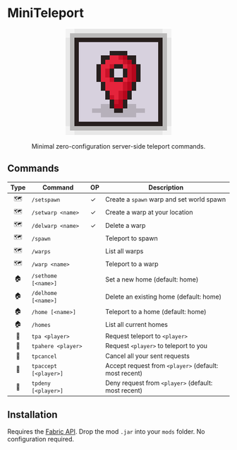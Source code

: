 # MiniTeleport

<p align="center">
  <img alt="miniteleport logo" src="src/main/resources/assets/miniteleport/icon.png">
</p>

<p align="center">
Minimal zero-configuration server-side teleport commands.
</p>

## Commands

| Type | Command               | OP | Description                                           |
|:----:|-----------------------|----|-------------------------------------------------------|
| 🗺️  | `/setspawn`           | ✓  | Create a `spawn` warp and set world spawn             |
| 🗺️  | `/setwarp <name>`     | ✓  | Create a warp at your location                        |
| 🗺️  | `/delwarp <name>`     | ✓  | Delete a warp                                         |
| 🗺️  | `/spawn`              |    | Teleport to spawn                                     |
| 🗺️  | `/warps`              |    | List all warps                                        |
| 🗺️  | `/warp <name>`        |    | Teleport to a warp                                    |
|  🏠  | `/sethome [<name>]`   |    | Set a new home (default: home)                        |
|  🏠  | `/delhome [<name>]`   |    | Delete an existing home (default: home)               |
|  🏠  | `/home [<name>]`      |    | Teleport to a home (default: home)                    |
|  🏠  | `/homes`              |    | List all current homes                                |
|  🔮  | `tpa <player>`        |    | Request teleport to `<player>`                        |
|  🔮  | `tpahere <player>`    |    | Request `<player>` to teleport to you                 |
|  🔮  | `tpcancel`            |    | Cancel all your sent requests                         |
|  🔮  | `tpaccept [<player>]` |    | Accept request from `<player>` (default: most recent) |
|  🔮  | `tpdeny [<player>]`   |    | Deny request from `<player>` (default: most recent)   |

## Installation

Requires the [Fabric API](https://modrinth.com/mod/fabric-api).
Drop the mod `.jar` into your `mods` folder.
No configuration required.

